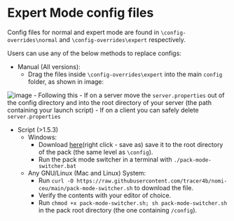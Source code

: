 # Expert Mode config files
Config files for normal and expert mode are found in `\config-overrides\normal` and `\config-overrides\expert` respectively.

Users can use any of the below methods to replace configs: 
- Manual (All versions): 
    - Drag the files inside `\config-overrides\expert` into the main `config` folder, as shown in image:

![image](https://user-images.githubusercontent.com/61507029/168111281-65006a94-4b4d-4255-aca1-1f5039eec705.png)
    - Following this
        - If on a server move the `server.properties` out of the config directory and into the root directory of your server (the path containing your launch script)
        - If on a client you can safely delete `server.properties`
- Script (>1.5.3)
    - Windows: 
        - Download [here](https://raw.githubusercontent.com/tracer4b/nomi-ceu/main/pack-mode-switcher.bat)(right click - save as) save it to the root directory of the pack (the same level as `\config`).
        - Run the pack mode switcher in a terminal with `./pack-mode-switcher.bat`
    - Any GNU/Linux (Mac and Linux) System:
        - Run `curl -O https://raw.githubusercontent.com/tracer4b/nomi-ceu/main/pack-mode-switcher.sh` to download the file.
        - Verify the contents with your editor of choice.
        - Run `chmod +x pack-mode-switcher.sh; sh pack-mode-switcher.sh` in the pack root directory (the one containing `/config`).
